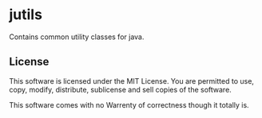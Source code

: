 # jutils

Contains common utility classes for java.


## License

This software is licensed under the MIT License. You are permitted to use, copy, modify, distribute, sublicense and sell copies of the software.

This software comes with no Warrenty of correctness though it totally is.
